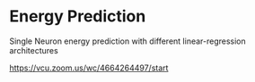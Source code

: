 # Energy Prediction
 Single Neuron energy prediction with different linear-regression architectures
 
 https://vcu.zoom.us/wc/4664264497/start
 
